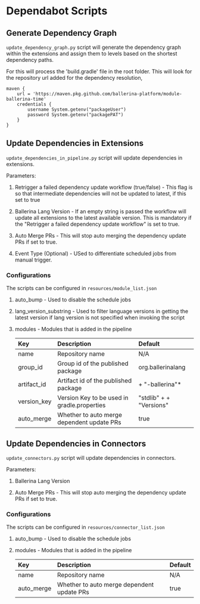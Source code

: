 # Dependabot Scripts

## Generate Dependency Graph

`update_dependency_graph.py` script will generate the dependency graph within the extensions and assign them to levels based on the shortest dependency paths.

For this will process the 'build.gradle' file in the root folder. This will look for the repository url added for the dependency resolution,
    
    maven {
        url = 'https://maven.pkg.github.com/ballerina-platform/module-ballerina-time'
        credentials {
            username System.getenv("packageUser")
            password System.getenv("packagePAT")
        }
    }

## Update Dependencies in Extensions

`update_dependencies_in_pipeline.py` script will update dependencies in extensions.

Parameters:
1. Retrigger a failed dependency update workflow (true/false) - This flag is so that intermediate dependencies will not be updated to latest, if this set to true

2. Ballerina Lang Version - If an empty string is passed the workflow will update all extensions to the latest available version. This is
mandatory if the "Retrigger a failed dependency update workflow" is set to true.

3. Auto Merge PRs - This will stop auto merging the dependency update PRs if set to true.

4. Event Type (Optional) - USed to differentiate scheduled jobs from manual trigger.

### Configurations

The scripts can be configured in `resources/module_list.json`

1. auto_bump - Used to disable the schedule jobs

2. lang_version_substring - Used to filter language versions in getting the latest version if lang version is not specified when invoking the script

3. modules - Modules that is added in the pipeline

    |Key|Description|Default|
    |:---|:---|:---|
    |name|Repository name|N/A|
    |group_id|Group id of the published package|org.ballerinalang|
    |artifact_id|Artifact id of the published package|<artifact-name>+ "-ballerina"*|
    |version_key|Version Key to be used in gradle.properties|"stdlib" + <Capitalised-Artifact-Name> + "Versions"|
    |auto_merge|Whether to auto merge dependent update PRs|true|

## Update Dependencies in Connectors

`update_connectors.py` script will update dependencies in connectors.

Parameters:
1. Ballerina Lang Version

2. Auto Merge PRs - This will stop auto merging the dependency update PRs if set to true.

### Configurations

The scripts can be configured in `resources/connector_list.json`

1. auto_bump - Used to disable the schedule jobs

3. modules - Modules that is added in the pipeline

   |Key|Description|Default|
   |:---|:---|:---|
   |name|Repository name|N/A|
   |auto_merge|Whether to auto merge dependent update PRs|true|
